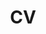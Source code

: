 ---
#layout: cv
layout: cv
permalink: /cv/
title: CV
nav: true
nav_order: 4
cv_pdf: Onupurba_Das_CV_Mar_2025.pdf
description:  <p><strong> CV highlights</strong></p>  <p> For full CV please click PDF icon.</p>
#toc:
#  sidebar: left
---